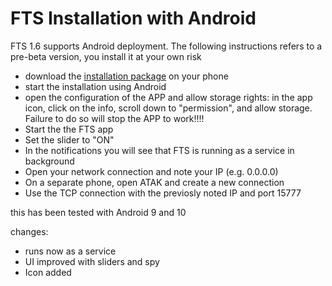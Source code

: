 # FTS Installation with Android
FTS 1.6 supports Android deployment. The following instructions refers to a pre-beta version, you install it at your own risk

- download the [installation package](https://ssna.box.com/s/6375rsnp2eftxnulonz7h0byduqjyd7l) on your phone
- start the installation using Android
- open the configuration of the APP and allow storage rights: in the app icon, click on the info, scroll down to "permission", and allow storage. Failure to do so will stop the APP to work!!!!
- Start the the FTS app
- Set the slider to "ON"
- In the notifications you will see that FTS is running as a service in background
- Open your network connection and note your IP (e.g. 0.0.0.0)
- On a separate phone, open ATAK and create a new connection
- Use the TCP connection with the previosly noted IP and port 15777

this has been tested with Android 9 and 10

changes:
- runs now as a service
- UI improved with sliders and spy
- Icon added
